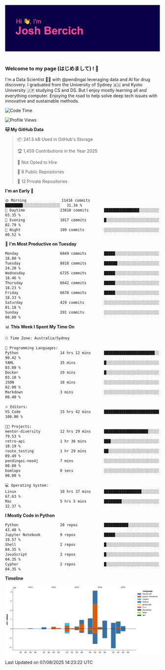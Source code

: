 
<div align="center">
<img src="profile-banner.png" />
</div>

</br>

### Welcome to my page (はじめまして) ! 🌸

I'm a Data Scientist 👨‍🔬 with @pendingai leveraging data and AI for drug discovery. I graduated from the University of Sydney 🇦🇺 and Kyoto University 🇯🇵 studying CS and DS. But I enjoy mostly learning all and everything computer. Enjoying the road to help solve deep tech issues with innovative and sustainable methods.

<!--START_SECTION:waka-->
![Code Time](http://img.shields.io/badge/Code%20Time-15%20hrs%2043%20mins-blue)

![Profile Views](http://img.shields.io/badge/Profile%20Views-29-blue)

**🐱 My GitHub Data** 

> 📦 241.5 kB Used in GitHub's Storage 
 > 
> 🏆 1,459 Contributions in the Year 2025
 > 
> 🚫 Not Opted to Hire
 > 
> 📜 8 Public Repositories 
 > 
> 🔑 12 Private Repositories 
 > 
**I'm an Early 🐤** 

```text
🌞 Morning                11416 commits       ████████░░░░░░░░░░░░░░░░░   31.34 % 
🌆 Daytime                23810 commits       ████████████████░░░░░░░░░   65.35 % 
🌃 Evening                1017 commits        █░░░░░░░░░░░░░░░░░░░░░░░░   02.79 % 
🌙 Night                  189 commits         ░░░░░░░░░░░░░░░░░░░░░░░░░   00.52 % 
```
📅 **I'm Most Productive on Tuesday** 

```text
Monday                   6849 commits        █████░░░░░░░░░░░░░░░░░░░░   18.80 % 
Tuesday                  8818 commits        ██████░░░░░░░░░░░░░░░░░░░   24.20 % 
Wednesday                6725 commits        █████░░░░░░░░░░░░░░░░░░░░   18.46 % 
Thursday                 6642 commits        █████░░░░░░░░░░░░░░░░░░░░   18.23 % 
Friday                   6678 commits        █████░░░░░░░░░░░░░░░░░░░░   18.33 % 
Saturday                 429 commits         ░░░░░░░░░░░░░░░░░░░░░░░░░   01.18 % 
Sunday                   291 commits         ░░░░░░░░░░░░░░░░░░░░░░░░░   00.80 % 
```


📊 **This Week I Spent My Time On** 

```text
🕑︎ Time Zone: Australia/Sydney

💬 Programming Languages: 
Python                   14 hrs 12 mins      ███████████████████████░░   90.42 % 
YAML                     35 mins             █░░░░░░░░░░░░░░░░░░░░░░░░   03.80 % 
Docker                   29 mins             █░░░░░░░░░░░░░░░░░░░░░░░░   03.10 % 
JSON                     18 mins             ░░░░░░░░░░░░░░░░░░░░░░░░░   02.00 % 
Markdown                 3 mins              ░░░░░░░░░░░░░░░░░░░░░░░░░   00.40 % 

🔥 Editors: 
VS Code                  15 hrs 42 mins      █████████████████████████   100.00 % 

🐱‍💻 Projects: 
mentor-diversity         12 hrs 29 mins      ████████████████████░░░░░   79.53 % 
retro-api                1 hr 36 mins        ███░░░░░░░░░░░░░░░░░░░░░░   10.19 % 
route_testing            1 hr 29 mins        ██░░░░░░░░░░░░░░░░░░░░░░░   09.49 % 
pendingai-neo4j          7 mins              ░░░░░░░░░░░░░░░░░░░░░░░░░   00.80 % 
bomlops                  0 secs              ░░░░░░░░░░░░░░░░░░░░░░░░░   00.00 % 

💻 Operating System: 
Linux                    10 hrs 37 mins      █████████████████░░░░░░░░   67.63 % 
Mac                      5 hrs 5 mins        ████████░░░░░░░░░░░░░░░░░   32.37 % 
```

**I Mostly Code in Python** 

```text
Python                   20 repos            ███████████░░░░░░░░░░░░░░   43.48 % 
Jupyter Notebook         9 repos             █████░░░░░░░░░░░░░░░░░░░░   19.57 % 
Shell                    2 repos             █░░░░░░░░░░░░░░░░░░░░░░░░   04.35 % 
JavaScript               2 repos             █░░░░░░░░░░░░░░░░░░░░░░░░   04.35 % 
Cypher                   2 repos             █░░░░░░░░░░░░░░░░░░░░░░░░   04.35 % 
```



**Timeline**

![Lines of Code chart](https://raw.githubusercontent.com/JBercich/JBercich/main/assets/bar_graph.png)


 Last Updated on 07/08/2025 14:23:22 UTC
<!--END_SECTION:waka-->
